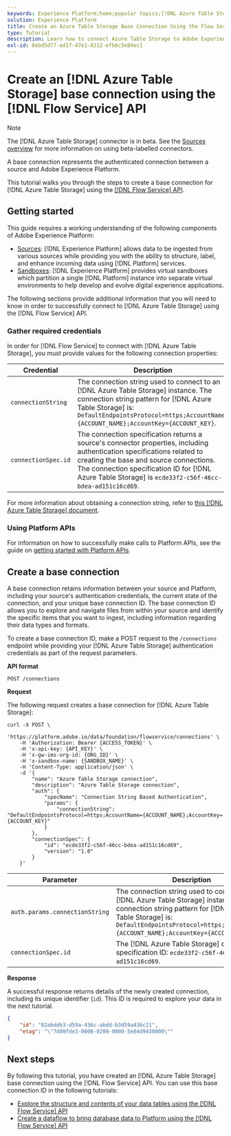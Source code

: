 ```yaml
---
keywords: Experience Platform;home;popular topics;[!DNL Azure Table Storage];[!DNL Azure Table Storage];Azure table storage
solution: Experience Platform
title: Create an Azure Table Storage Base Connection Using the Flow Service API
type: Tutorial
description: Learn how to connect Azure Table Storage to Adobe Experience Platform using the Flow Service API.
exl-id: 8ebd5d77-ed1f-47e1-8212-efb6c5e84ec1
---
```

# Create an [!DNL Azure Table Storage] base connection using the [!DNL Flow Service] API

>[!NOTE]
>
>The [!DNL Azure Table Storage] connector is in beta. See the [Sources overview](../../../../home.md#terms-and-conditions) for more information on using beta-labelled connectors.

A base connection represents the authenticated connection between a source and Adobe Experience Platform.

This tutorial walks you through the steps to create a base connection for [!DNL Azure Table Storage] using the [[!DNL Flow Service] API](https://www.adobe.io/experience-platform-apis/references/flow-service/).

## Getting started

This guide requires a working understanding of the following components of Adobe Experience Platform:

* [Sources](../../../../home.md): [!DNL Experience Platform] allows data to be ingested from various sources while providing you with the ability to structure, label, and enhance incoming data using [!DNL Platform] services.
* [Sandboxes](../../../../../sandboxes/home.md): [!DNL Experience Platform] provides virtual sandboxes which partition a single [!DNL Platform] instance into separate virtual environments to help develop and evolve digital experience applications.

The following sections provide additional information that you will need to know in order to successfully connect to [!DNL Azure Table Storage] using the [!DNL Flow Service] API.

### Gather required credentials

In order for [!DNL Flow Service] to connect with [!DNL Azure Table Storage], you must provide values for the following connection properties:

| Credential | Description |
| ---------- | ----------- |
| `connectionString` | The connection string used to connect to an [!DNL Azure Table Storage] instance. The connection string pattern for [!DNL Azure Table Storage] is: `DefaultEndpointsProtocol=https;AccountName={ACCOUNT_NAME};AccountKey={ACCOUNT_KEY}`. |
| `connectionSpec.id` | The connection specification returns a source's connector properties, including authentication specifications related to creating the base and source connections. The connection specification ID for [!DNL Azure Table Storage] is `ecde33f2-c56f-46cc-bdea-ad151c16cd69`. |

For more information about obtaining a connection string, refer to [this [!DNL Azure Table Storage] document](https://docs.microsoft.com/en-us/azure/storage/common/storage-introduction).

### Using Platform APIs

For information on how to successfully make calls to Platform APIs, see the guide on [getting started with Platform APIs](../../../../../landing/api-guide.md).

## Create a base connection

A base connection retains information between your source and Platform, including your source's authentication credentials, the current state of the connection, and your unique base connection ID. The base connection ID allows you to explore and navigate files from within your source and identify the specific items that you want to ingest, including information regarding their data types and formats.

To create a base connection ID, make a POST request to the `/connections` endpoint while providing your [!DNL Azure Table Storage] authentication credentials as part of the request parameters.

**API format**

```http
POST /connections
```

**Request**

The following request creates a base connection for [!DNL Azure Table Storage]:

```shell
curl -X POST \
    'https://platform.adobe.io/data/foundation/flowservice/connections' \
    -H 'Authorization: Bearer {ACCESS_TOKEN}' \
    -H 'x-api-key: {API_KEY}' \
    -H 'x-gw-ims-org-id: {ORG_ID}' \
    -H 'x-sandbox-name: {SANDBOX_NAME}' \
    -H 'Content-Type: application/json' \
    -d '{
        "name": "Azure Table Storage connection",
        "description": "Azure Table Storage connection",
        "auth": {
            "specName": "Connection String Based Authentication",
            "params": {
                "connectionString": "DefaultEndpointsProtocol=https;AccountName={ACCOUNT_NAME};AccountKey={ACCOUNT_KEY}"
            }
        },
        "connectionSpec": {
            "id": "ecde33f2-c56f-46cc-bdea-ad151c16cd69",
            "version": "1.0"
        }
    }'
```

| Parameter | Description |
| --------- | ----------- |
| `auth.params.connectionString` | The connection string used to connect to an [!DNL Azure Table Storage] instance. The connection string pattern for [!DNL Azure Table Storage] is: `DefaultEndpointsProtocol=https;AccountName={ACCOUNT_NAME};AccountKey={ACCOUNT_KEY}`. |
| `connectionSpec.id` | The [!DNL Azure Table Storage] connection specification ID: `ecde33f2-c56f-46cc-bdea-ad151c16cd69`. |

**Response**

A successful response returns details of the newly created connection, including its unique identifier (`id`). This ID is required to explore your data in the next tutorial.

```json
{
    "id": "82abddb3-d59a-436c-abdd-b3d59a436c21",
    "etag": "\"7d00fde3-0000-0200-0000-5e84d9430000\""
}
```

## Next steps

By following this tutorial, you have created an [!DNL Azure Table Storage] base connection using the [!DNL Flow Service] API. You can use this base connection ID in the following tutorials:

* [Explore the structure and contents of your data tables using the [!DNL Flow Service] API](../../explore/tabular.md)
* [Create a dataflow to bring database data to Platform using the [!DNL Flow Service] API](../../collect/database-nosql.md)
